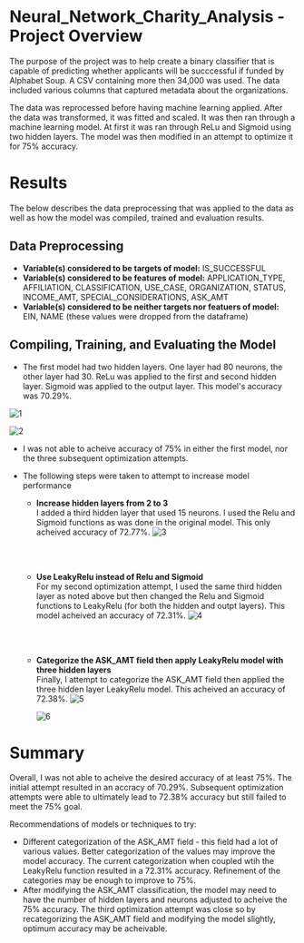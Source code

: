 # Neural_Network_Charity_Analysis - Project Overview
The purpose of the project was to help create a binary classifier that is capable of predicting whether applicants will be succcessful if funded by Alphabet Soup. A CSV containing more then 34,000 was used. The data included various columns that captured metadata about the organizations.

The data was reprocessed before having machine learning applied. After the data was transformed, it was fitted and scaled. It was then ran through a machine learning model. At first it was ran through ReLu and Sigmoid using two hidden layers. The model was then modified in an attempt to optimize it for 75% accuracy.

# Results
The below describes the data preprocessing that was applied to the data as well as how the model was compiled, trained and evaluation results.

## Data Preprocessing

 - **Variable(s) considered to be targets of model:**  IS_SUCCESSFUL
 - **Variable(s) considered to be features of model:**  APPLICATION_TYPE, AFFILIATION, CLASSIFICATION, USE_CASE, ORGANIZATION, STATUS, INCOME_AMT, SPECIAL_CONSIDERATIONS, ASK_AMT 
 - **Variable(s) considered to be neither targets nor featuers of model:** EIN, NAME (these values were dropped from the dataframe)

## Compiling, Training, and Evaluating the Model

 - The first model had two hidden layers. One layer had 80 neurons, the other layer had 30. ReLu was applied to the first and second hidden layer. Sigmoid was applied to the output layer. This model's accuracy was 70.29%.
 
 ![1](https://user-images.githubusercontent.com/93630042/160306238-de16c376-813f-4492-8b5a-603498c2cee0.png)

![2](https://user-images.githubusercontent.com/93630042/160306244-8b0ff354-51bf-4fcd-9363-6f51250488ee.png)


 - I was not able to acheive accuracy of 75% in either the first model, nor the three subsequent optimization attempts. 

 - The following steps were taken to attempt to increase model performance
   - **Increase hidden layers from 2 to 3**
     <br>
     I added a third hidden layer that used 15 neurons. I used the Relu and Sigmoid functions as was done in the original model. This only acheived accuracy of 72.77%.
     ![3](https://user-images.githubusercontent.com/93630042/160306253-ca240d4d-cc42-4aad-948c-d9233c8cc664.png)

     <br><br>
   - **Use LeakyRelu instead of Relu and Sigmoid**
     <br>
     For my second optimization attempt, I used the same third hidden layer as noted above but then changed the Relu and Sigmoid functions to LeakyRelu (for both the hidden and outpt layers). This model acheived an accuracy of 72.31%.
     ![4](https://user-images.githubusercontent.com/93630042/160306258-cf85ada7-7118-4248-b3bc-a18966a13763.png)

     <br><br>
   - **Categorize the ASK_AMT field then apply LeakyRelu model with three hidden layers**
     <br>
     Finally, I attempt to categorize the ASK_AMT field then applied the three hidden layer LeakyRelu model. This acheived an accuracy of 72.38%.
     ![5](https://user-images.githubusercontent.com/93630042/160306263-a3b47876-b585-4abe-b3f8-e5c6bc57285d.png)
     
     ![6](https://user-images.githubusercontent.com/93630042/160306316-48a5efe8-a6ff-4212-92ed-93bbb65e88e6.png)

# Summary
Overall, I was not able to acheive the desired accuracy of at least 75%. The initial attempt resulted in an accracy of 70.29%. Subsequent optimization attempts were able to ultimately lead to 72.38% accuracy but still failed to meet the 75% goal.

Recommendations of models or techniques to try:
 - Different categorization of the ASK_AMT field - this field had a lot of various values. Better categorization of the values may improve the model accuracy. The current categorization when coupled wtih the LeakyRelu function resulted in a 72.31% accuracy. Refinement of the categories may be enough to improve to 75%.
 - After modifying the ASK_AMT classification, the model may need to have the number of hidden layers and neurons adjusted to acheive the 75% accuracy. The third optimization attempt was close so by recategorizing the ASK_AMT field and modifying the model slightly, optimum accuracy may be acheivable. 


